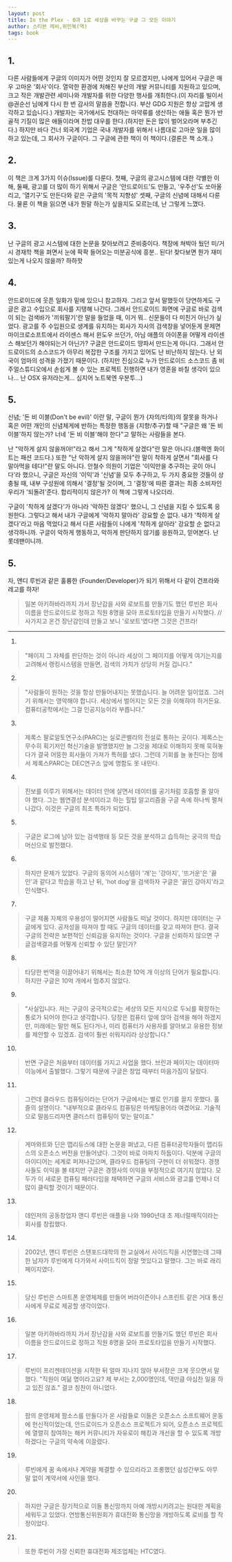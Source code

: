 ```yaml
---
layout: post
title: In the Plex - 0과 1로 세상을 바꾸는 구글 그 모든 이야기
author: 스티븐 레비,위민복(역)
tags: book
---
```


## 1. 
다른 사람들에게 구글의 이미지가 어떤 것인지 잘 모르겠지만, 나에게 있어서 구글은 매우 고마운 '회사'이다. 열악한 환경에 처해진 부산의 개발 커뮤니티를 지원하고 있으며, 크고 작은 개발관련 세미나와 개발자를 위한 다양한 행사를 개최한다.(이 자리를 빌이서 @권순선 님에게 다시 한 번 감사의 말씀을 전합니다. 부산 GDG 지원은 항상 고맙게 생각하고 있습니다.) 개발자는 국가에서도 천대하는 마약류를 생산하는 애들 혹은 뭔가 반골적 기질이 많은 애들이라며 찬밥 대우를 한다.(하지만 돈은 많이 벌어오라며 부추긴다.) 하지만 바다 건너 외국계 기업은 국내 개발자를 위해서 나름대로 고마운 일을 많이하고 있는데, 그 회사가 구글이다. 그 구글에 관한 책이 이 책이다.(결론은 책 소개..)

## 2. 
이 책은 크게 3가지 이슈(Issue)를 다룬다. 첫째, 구글의 광고시스템에 대한 각별한 이해, 둘째, 광고를 더 많이 하기 위해서 구글은 '안드로이드'도 만들고, '우주선'도 쏘아올리고, '열기구'도 만든다와 같은 구글의 '목적 지향성' 셋째, 구글의 신념에 대해서 다룬다. 물론 이 책을 읽으면 내가 뭔말 하는가 싶을지도 모르는데, 난 그렇게 느꼈다.

## 3. 
난 구글의 광고 시스템에 대한 논문을 찾아보려고 준비중이다. 책장에 쳐박아 뒀던 미/거시 경재학 책을 펴면서 눈에 팍팍 들어오는 미분공식에 흥분.. 된다! 찾다보면 뭔가 재미있는게 나오지 않을까? 하하핫

## 4. 
안드로이드에 웃픈 일화가 밑에 있으니 참고하자. 그리고 앞서 말했듯이 당연하게도 구글은 광고 수입으로 회사를 지탱해 나간다. 그래서 안드로이드 화면에 구글로 바로 검색이 되는 검색바가 '끼워팔기'란 말을 들었을 때, 이거 뭐.. 신문들이 다 미친거 아닌가 싶었다. 광고를 주 수입원으로 생계를 유지하는 회사가 자사의 검색창을 넣어둔게 문제면 마이크로소프트에서 라이센스 해서 윈도우 쓰던가, 아님 애플의 아이폰을 어떻게 라이센스 해보던가 해야되는거 아닌가? 구글은 안드로이드 땅파서 만드는게 아니다. 그래서 안드로이드의 소스코드가 아무리 복잡한 구조를 가지고 있어도 난 비난하지 않는다. 난 외국이 엄마의 성격을 가졌기 때문이다. (하지만 진심으로 누가 안드로이드 소스코드 좀 비주얼스튜디오에서 손쉽게 볼 수 있는 프로젝트 진행하면 내가 영혼을 바칠 생각이 있으나... 난 OSX 유저라는게... 심지어 노트북엔 우분투...)

## 5. 
신념; '돈 비 이블(Don't be evil)' 이란 말, 구글이 뭔가 {자의/타의}의 잘못을 하거나 혹은 어떤 개인의 신념체게에 반하는 특정한 행동을 {지향/추구}할 때 "구글은 왜 '돈 비 이블'하지 않는가? 너네 '돈 비 이블'해야 한다"고 말하는 사람들을 본다. 

난 "악하게 살지 않을꺼야!"라고 해서 그게 "착하게 살겠다"란 말은 아니다.(블랙엔 화이트는 패션 코드다.) 또한 "난 악하게 살지 않을꺼야"란 말이 착하게 살면서 "회사를 다 말아먹을 테다!"란 말도 아니다. 안철수 의원이 기업은 '이익만을 추구하는 곳이 아니다'라 했으니, 구글은 자신의 '이익'과 '신념'을 모두 추구하고, 두 가지 중요한 것들이 상충될 때, 내부 구성원에 의해서 '결정'될 것이며, 그 '결정'에 따른 결과는 최종 소비자인 우리가 '되돌려'준다. 합리적이지 않은가? 이 책에 그렇게 나오더라.

구글이 '착하게 살겠다'가 아니라 '악하진 않겠다' 했으니, 그 신념을 지킬 수 있도록 응원한다. 그렇다고 해서 내가 구글에게 '악하지 말아라' 강요할 순 없다. 내가 '착하게 살겠다'라고 마음 먹었다고 해서 다른 사람들이 나에게 '착하게 살아라' 강요할 순 없다고 생각하니까. 구글이 악하게 행동하고, 악하게 판단하지 않기를 응원하고, 믿어본다. 난 롯데팬이니까.

## 5. 
자, 앤디 루빈과 같은 훌륭한 {Founder/Developer}가 되기 위해서 다 같이 건프라와 레고를 하자!
> 일본 아키하바라까지 가서 장난감을 사와 로보트를 만들기도 했던 루빈은 회사 이름을 안드로이드로 정하고 직원 8명을 모아 프로토타입을 만들기 시작했다. // 사가지고 온건 장난감인데 만들고 보니 '로보트'였다면 그것은 건프라!

- - -

1. 
> "페이지 그 자체를 판단하는 것이 아니라 세상이 그 페이지를 어떻게 여기는지를 고려해서 랭킹시스템을 만들면, 검색의 가치가 상당히 커질 겁니다."

2. 
> "사람들이 원하는 것을 항상 만들어내지는 못했습니다. 늘 어려운 일이었죠. 그러기 위해서는 영악해야 합니다. 세상에서 벌어지는 모든 것을 이해햐야 하거든요. 컴퓨터공학에서는 그걸 인공지능이라 부릅니다."

3. 
> 제록스 팔로알토연구소(PARC)는 실로콘밸리의 전설로 통하는 곳이다. 제록스는 무수히 획기저인 혁신기술을 발명했지만 늘 그것을 제대로 이해하지 못해 묵혀놓다가 결국 어뚱한 회사들이 가져가 특허를 냈다. 그런데 기회를 늘 놓친다는 점에서 제록스PARC는 DEC연구소 앞에 명함도 못 내민다.

4. 
> 진보를 이루기 위해서는 데이터 안에 살면서 데이터를 공기처럼 호흡할 줄 알아야 했다. 그는 웹연결성 분석이라고 하는 힐탑 알고리즘을 구글 속에 하나씩 펼쳐나갔다. 이것은 구글의 최초 특허가 되었다.

5. 
> 구글은 로그에 남아 있는 검색행태 등 모든 것을 분석하고 습득하는 궁극의 학습머신으로 발전했다.

6. 
> 하지만 문제가 있었다. 구글의 동의어 시스템이 '개'는 '강아지', '뜨거운'은 '끓인'과 같다고 학습을 하고 난 뒤, 'hot dog'을 검색하자 구글은 '끓인 강아지'라고 인식했다.

7. 
> 구글 제품 자체의 우용성이 떨어지면 사람들도 떠날 것이다. 하지만 데이터는 구글에게 있다. 공저성을 따져야 할 때도 구글의 데이터를 갖고 따져야 한다. 결국 구글의 전략은 보편적인 신뢰감을 유지하는 것이다. 구글을 신뢰하지 않으면 구글검색결과를 어떻게 신뢰할 수 있단 말인가?

8. 
> 타당한 번역을 이끌어내기 위해서는 최소한 10억 개 이상의 단어가 필요합니다. 하지만 구글은 10억 개에서 멈추지 않았다.

9. 
> "사실입니다. 저는 구글이 궁극적으로는 세상의 모든 지식으로 두뇌를 확장하는 통로가 되어야 한다고 생각합니다. 당장은 컴퓨터 앞에 앉아 검색을 해야 하겠지만, 미래에는 말만 해도 된다거나, 미리 컴퓨터가 사용자를 알아보고 유용한 정보를 제안할 수 있겠죠. 검색이 훨씬 쉬워지리라 상상합니다."

10. 
> 반면 구글은 처음부터 데이터를 가지고 사업을 했다. 브린과 페이지는 데이터마이능에서 출발했다. 그렇기 때문에 구글은 창업 때부터 마음가짐이 달랐다.

11. 
> 그런데 클라우드 컴퓨팅이라는 단어가 구글에서는 별로 인기를 끌지 못했다. 홀즐의 설명이다. "내부적으로 클라우드 컴퓨팅은 마케팅용어라 여겼어요. 기술적으로 말씀드리자면 클러스터 컴퓨팅이 맞는 말이죠."

12. 
> 게마와트와 딘은 맵리듀스에 대한 논문을 펴냈고, 다른 컴퓨터공학자들이 맵리듀스의 오픈소스 버전을 만들어냈다. 그것이 바로 아파치 하둡이다. 덕분에 구글의 아이디어는 세계로 퍼져나갔으며, 클라우드 컴퓨팅의 구현이 더 쉬워졌다. 경쟁사들도 이익을 볼 테지만 구글은 경쟁사의 이익을 부정적으로 여기지 않았다. 모두가 이 새로운 컴퓨팅 패러다임을 채택하면 구글의 서비스와 광고를 언제나 더 많이 클릭할 것이기 때문이다.

13. 
> 데인저의 공동창업자 앤디 루빈은 애플을 나와 1990년대 초 제너럴매직이라는 회사를 창립했다.

14. 
> 2002년, 앤디 루빈은 스탠포드대학의 한 교실에서 사이드킥을 시연했는데 그때 한 남자가 루빈에게 다가와서 사이드킥이 정말 멋있다고 말했다. 그는 바로 래리 페이지였다.

15. 
> 당신 루빈은 스마트폰 운영체제를 만들어 버라이즌이나 스프린트 같은 거대 통신사에게 무료로 제공할 생각이었다.

16. 
> 일본 아키하바라까지 가서 장난감을 사와 로보트를 만들기도 했던 루빈은 회사 이름을 안드로이드로 정하고 직원 8명을 모아 프로토타입을 만들기 시작했다.

17. 
> 루빈이 프리젠테이션을 시작한 뒤 얼마 지나지 않아 부서장은 크게 웃으면서 말했다. "직원이 여덞 명이라고요? 제 부서는 2,000명인데, 댁만큼 야심찬 일을 하고 있진 않죠." 결코 칭찬이 아니었다.

18. 
> 팜의 운영체제 팜소스를 만들다가 온 사람들로 이들은 오픈소스 소프트웨어 운동에 헌신적이었는데, 안드로이드가 오픈소스 프로젝트가 되어, 오픈소스 프로젝트에 열렬히 참여하는 해커 커뮤니티가 자유로이 해킹과 개선을 할 수 있도록 개방하겠다는 구글의 약속에 이끌렸다.

19. 
> 루빈에게 꿈 속에서나 계약을 체결할 수 있으리라고 조롱했던 삼성간부도 아무 말 없이 계약서에 사인을 했다.

20. 
> 하지만 구글은 장기적으로 이들 통신망까지 아예 개방시키려고는 원대한 계획을 세워두고 있었다. 연방통신위원회가 휴대전화 통신망을 개방하도록 로비를 할 작정이었다.

21. 
> 또한 루빈이 가장 신뢰한 휴대전화 제조업체는 HTC였다.